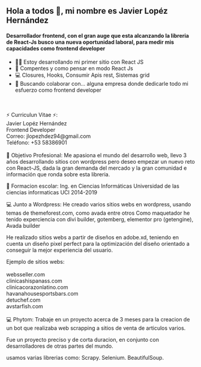 ## Hola a todos 👋, mi nombre es  Javier Lopéz Hernández

#### Desarrollador frontend, con el gran auge que esta alcanzando la libreria de React-Js busco una nueva oportunidad laboral, para medir mis capacidades como frontend developer

- 👨‍💻 Estoy desarrollando mi primer sitio con React JS 
- 💯 Compentes y como pensar en modo React Js
- 💻 Closures, Hooks, Consumir Apis rest, Sistemas grid
- 👯 Buscando colaborar con... alguna empresa donde dedicarle todo mi esfuerzo como frontend developer
<br/>
</br>
⚡ Curriculun Vitae ⚡:<br/>
 Javier Lopéz Hernández<br/>
 Frontend Developer<br/>
 Correo: jlopezhdez94@gmail.com<br/>
 Teléfono: +53 58386901<br/> 
  
 <br/>
 🤔 Objetivo Profesional:
 Me apasiona el mundo del desarrollo web, llevo 3 años desarrollando sitios con wordpress pero deseo empezar un nuevo reto con React-JS,
 dada la gran demanda del mercado y la gran comunidad e información que ronda sobre esta libreria.


 👯 Formacion escolar: Ing. en Ciencias Informáticas
 Universidad de las ciencias informaticas UCI 2014-2019
 
 
 💻 Junto a Wordpress:
 He creado varios sitios webs en wordpress, usando temas de themeforest.com, como avada entre otros
 Como maquetador he tenido experciencia con divi builder, gotemberg, elementor pro (getengine), Avada builder 
 
 He realizado sitios webs a partir de diseños en adobe.xd, teniendo en cuenta un diseño pixel perfect para la optimización del diseño orientado a conseguir
 la mejor experiencia del usuario.
 
 Ejemplo de sitios webs:<br/>
 <br/>
 websseller.com <br/>
 clinicashispanass.com <br/>
 clinicacorazonlatino.com <br/>
 havanahousesportsbars.com <br/>
 detuchef.com <br/>
 avstarfish.com <br/>
 <br/>
 💻 Phytom: Trabaje en un proyecto acerca de 3 meses para la creacion de un bot que realizaba web scrapping a sitios de venta de articulos varios.
 
 Fue un proyecto preciso y de corta duracion, en conjunto con desarrolladores de otras partes del mundo.
 
 usamos varias librerias como:
 Scrapy.
 Selenium.
 BeautifulSoup.
 
 
<!--
**Javier94cuba/Javier94cuba** is a ✨ _special_ ✨ repository because its `README.md` (this file) appears on your GitHub profile.

Here are some ideas to get you started:

- 🔭 I’m currently working on ... developing my first website but this time with React Js
- 🌱 I’m currently learning ...
- 👯 I’m looking to collaborate on ...
- 🤔 I’m looking for help with ...
- 💬 Ask me about ...
- 📫 How to reach me: ...
- 😄 Pronouns: ...
 Fun fact: ...
-->
